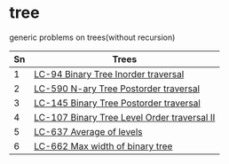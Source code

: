 # tree
generic problems on trees(without recursion)

| Sn           | Trees          |
|-------------|-------------| 
|1| [LC-94 Binary Tree Inorder traversal](https://github.com/madhurbhargava/tree/blob/master/lc_94_binary_tree_inorder_traversal.java) |
|2| [LC-590 N-ary Tree Postorder traversal](https://github.com/madhurbhargava/tree/blob/master/lc_590_n-tree_postorder_traversal.java) |
|3| [LC-145 Binary Tree Postorder traversal](https://github.com/madhurbhargava/tree/blob/master/lc_145_binary_tree_postorder_traversal.java) |
|4| [LC-107 Binary Tree Level Order traversal II](https://github.com/madhurbhargava/tree/blob/master/lc_107_binary_tree_level_order_traversal_2.java) |
|5| [LC-637 Average of levels](https://github.com/madhurbhargava/tree/blob/master/lc_637_average_of_levels.java) |
|6| [LC-662 Max width of binary tree](https://github.com/madhurbhargava/tree/blob/master/lc_662_max_width_of_binary_tree.java) |





